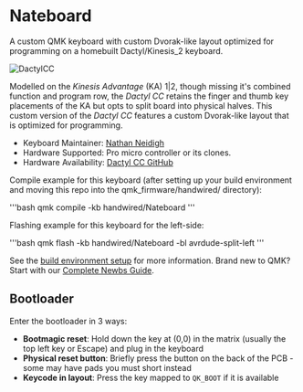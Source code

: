 # Nateboard
A custom QMK keyboard with custom Dvorak-like layout optimized for programming on a homebuilt Dactyl/Kinesis_2 keyboard.

![DactylCC](https://i.imgur.com/CUbPLZCh.jpeg)

Modelled on the *Kinesis Advantage* (KA) 1|2, though missing it's combined function and program row, the *Dactyl CC* retains the finger and thumb key placements of the KA but opts to split board into physical halves. This custom version of the *Dactyl CC* features a custom Dvorak-like layout that is optimized for programming.

* Keyboard Maintainer: [Nathan Neidigh](https://github.com/nathanneidigh)
* Hardware Supported: Pro micro controller or its clones.
* Hardware Availability: [Dactyl CC GitHub](https://github.com/mjohns/dactyl-cc)

Compile example for this keyboard (after setting up your build environment and moving this repo into the qmk_firmware/handwired/ directory):

'''bash
qmk compile -kb handwired/Nateboard
'''

Flashing example for this keyboard for the left-side:

'''bash
qmk flash -kb handwired/Nateboard -bl avrdude-split-left
'''

See the [build environment setup](https://docs.qmk.fm/#/getting_started_build_tools) for more information. Brand new to QMK? Start with our [Complete Newbs Guide](https://docs.qmk.fm/#/newbs).

## Bootloader

Enter the bootloader in 3 ways:

* **Bootmagic reset**: Hold down the key at (0,0) in the matrix (usually the top left key or Escape) and plug in the keyboard
* **Physical reset button**: Briefly press the button on the back of the PCB - some may have pads you must short instead
* **Keycode in layout**: Press the key mapped to `QK_BOOT` if it is available
